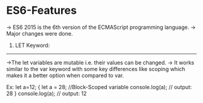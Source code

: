 # ES6-Features

-> ES6 2015 is the 6th version of the ECMAScript programming language.
-> Major changes were done.

1. LET Keyword:

--------------

->The let variables are mutable i.e. their values can be changed.
-> It works similar to the var keyword with some key differences like scoping which makes it a better option when compared to var.

Ex:
let a=12;
{
let a = 28; //Block-Scoped variable
console.log(a); // output: 28
}
console.log(a); // output: 12



